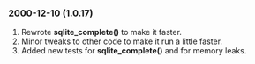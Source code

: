 ### 2000\-12\-10 (1\.0\.17\)

1. Rewrote **sqlite\_complete()** to make it faster.
2. Minor tweaks to other code to make it run a little faster.
3. Added new tests for **sqlite\_complete()** and for memory leaks.




